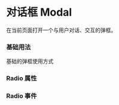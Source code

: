 <script setup lang="ts">
  import props from "../example/modal/props.ts";
  import events from "../example/modal/events.ts";
</script>

# 对话框 Modal
在当前页面打开一个与用户对话、交互的弹框。

### 基础用法
基础的弹框使用方式
<demo-block src="example/modal/basic"></demo-block>


### Radio 属性

<table-block type="props" :data="props"></table-block>

### Radio 事件

<table-block type="events" :data="events"></table-block>
